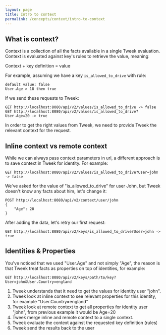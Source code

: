 ```yaml
---
layout: page
title: Intro to context
permalink: /concepts/context/intro-to-context
---
```


## What is context?

Context is a collection of all the facts available in a single Tweek evaluation.
Context is evaluated against key's rules to retrieve the value, meaning:

Context + key definition = value

For example, assuming we have a key ```is_allowed_to_drive``` with rule:  

```default value: false```  
```User.Age > 18 then true```

If we send these requests to Tweek:  
```
GET http://localhost:8080/api/v2/values/is_allowed_to_drive -> false
GET http://localhost:8080/api/v2/values/is_allowed_to_drive?User.Age=20 -> true
```

In order to get the right values from Tweek, we need to provide Tweek the relevant context for the request. 

## Inline context vs remote context

While we can always pass context parameters in url, a different approach is to save context in Tweek for identity.
For example:
```
GET http://localhost:8080/api/v2/values/is_allowed_to_drive?User=john -> false
```
We've asked for the value of "is_allowed_to_drive" for user John, but Tweek doesn't know any facts about him, let's change it:
``` 
POST http://localhost:8080/api/v2/context/user/john
{
    "Age": 20
}
```
After adding the data, let's retry our first request:
```
GET http://localhost:8080/api/v2/keys/is_allowed_to_drive?User=john -> true
```

## Identities & Properties

You've noticed that we used "User.Age" and not simply "Age", the reason is that Tweek treat facts as properties on top of identities, for example:
```
GET http://localhost:8080/api/v2/keys/path/to/key?User=john&User.Country=england
```
1. Tweek understands that it need to get the values for identity user "john".
2. Tweek look at inline context to see relevant properties for this identity, for example "User.Country=england"
3. Tweek look at remote context to get all properties for identity user "john", from previous example it would be Age=20
4. Tweek merge inline and remote context to a single context.
5. Tweek evaluate the context against the requested key definition (rules)
6. Tweek send the results back to the user

  